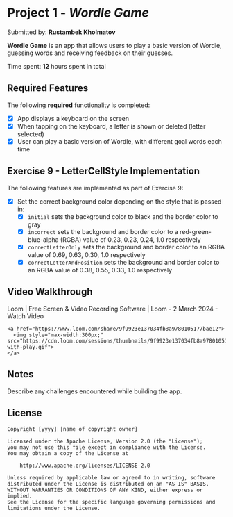 # Project 1 - *Wordle Game*

Submitted by: **Rustambek Kholmatov**

**Wordle Game** is an app that allows users to play a basic version of Wordle, guessing words and receiving feedback on their guesses.

Time spent: **12** hours spent in total

## Required Features

The following **required** functionality is completed:

- [X] App displays a keyboard on the screen
- [X] When tapping on the keyboard, a letter is shown or deleted (letter selected)
- [X] User can play a basic version of Wordle, with different goal words each time

## Exercise 9 - LetterCellStyle Implementation

The following features are implemented as part of Exercise 9:

- [X] Set the correct background color depending on the style that is passed in:
  - [X] `initial` sets the background color to black and the border color to gray
  - [X] `incorrect` sets the background and border color to a red-green-blue-alpha (RGBA) value of 0.23, 0.23, 0.24, 1.0 respectively
  - [X] `correctLetterOnly` sets the background and border color to an RGBA value of 0.69, 0.63, 0.30, 1.0 respectively
  - [X] `correctLetterAndPosition` sets the background and border color to an RGBA value of 0.38, 0.55, 0.33, 1.0 respectively

## Video Walkthrough

Loom | Free Screen & Video Recording Software | Loom - 2 March 2024 - Watch Video


    <a href="https://www.loom.com/share/9f9923e137034fb8a9780105177bae12">
      <img style="max-width:300px;" src="https://cdn.loom.com/sessions/thumbnails/9f9923e137034fb8a9780105177bae12-with-play.gif">
    </a>
  



## Notes

Describe any challenges encountered while building the app.

## License

    Copyright [yyyy] [name of copyright owner]

    Licensed under the Apache License, Version 2.0 (the "License");
    you may not use this file except in compliance with the License.
    You may obtain a copy of the License at

        http://www.apache.org/licenses/LICENSE-2.0

    Unless required by applicable law or agreed to in writing, software
    distributed under the License is distributed on an "AS IS" BASIS,
    WITHOUT WARRANTIES OR CONDITIONS OF ANY KIND, either express or implied.
    See the License for the specific language governing permissions and
    limitations under the License.
